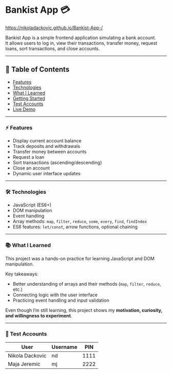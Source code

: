 # Bankist App 💳

https://nikoladackovic.github.io/Bankist-App-/

Bankist App is a simple frontend application simulating a bank account.  
It allows users to log in, view their transactions, transfer money, request loans, sort transactions, and close accounts.  

---

## 📌 Table of Contents

- [Features](#-features)  
- [Technologies](#-technologies)  
- [What I Learned](#-what-i-learned)  
- [Getting Started](#-getting-started)  
- [Test Accounts](#-test-accounts)  
- [Live Demo](#-live-demo)  

---

### ⚡ Features

- Display current account balance  
- Track deposits and withdrawals  
- Transfer money between accounts  
- Request a loan  
- Sort transactions (ascending/descending)  
- Close an account  
- Dynamic user interface updates  

---

### 🛠️ Technologies

- JavaScript (ES6+)  
- DOM manipulation  
- Event handling  
- Array methods: `map`, `filter`, `reduce`, `some`, `every`, `find`, `findIndex`  
- ES6 features: `let/const`, arrow functions, optional chaining  

---

### 📚 What I Learned

This project was a hands-on practice for learning JavaScript and DOM manipulation.  

Key takeaways:

- Better understanding of arrays and their methods (`map`, `filter`, `reduce`, etc.)  
- Connecting logic with the user interface  
- Practicing event handling and input validation  

Even though I’m still learning, this project shows my **motivation, curiosity, and willingness to experiment**.

---
### 🧪 Test Accounts
| User            | Username | PIN  |
| --------------- | -------- | ---- |
| Nikola Dackovic | nd       | 1111 |
| Maja Jeremic    | mj       | 2222 |

